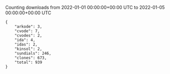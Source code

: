 
Counting downloads from 2022-01-01 00:00:00+00:00 UTC to 2022-01-05 00:00:00+00:00 UTC

```
{
    "arkode": 3,
    "cvode": 7,
    "cvodes": 2,
    "ida": 4,
    "idas": 2,
    "kinsol": 2,
    "sundials": 246,
    "clones": 673,
    "total": 939
}
```
